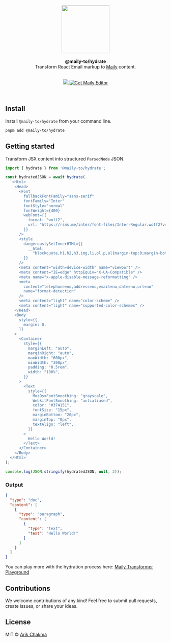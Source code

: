 <div align="center"><img height="150" src="https://maily.to/brand/icon.svg" /></div>
<br>

<div align="center"><strong>@maily-to/hydrate</strong></div>
<div align="center">Transform React Email markup to <a href="https://maily.to">Maily</a> content.</div>
<br />

<p align="center">
  <a href="https://github.com/arikchakma/maily/blob/main/license">
    <img src="https://img.shields.io/badge/License-MIT-yellow.svg" />
  </a>
  <a href="https://maily.to">
    	<img src="https://img.shields.io/badge/%E2%9C%A8-Get%20Editor-0a0a0a.svg?style=flat&colorA=0a0a0a" alt="Get Maily Editor" />
    </a>
</p>

<br>

## Install

Install `@maily-to/hydrate` from your command line.

```sh
pnpm add @maily-to/hydrate
```

## Getting started

Transform JSX content into structured `ParsedNode` JSON.

```ts
import { hydrate } from '@maily-to/hydrate';

const hydratedJSON = await hydrate(
  `<Html>
    <Head>
      <Font
        fallbackFontFamily="sans-serif"
        fontFamily="Inter"
        fontStyle="normal"
        fontWeight={400}
        webFont={{
          format: "woff2",
          url: "https://rsms.me/inter/font-files/Inter-Regular.woff2?v=3.19",
        }}
      />
      <style
        dangerouslySetInnerHTML={{
          __html:
            "blockquote,h1,h2,h3,img,li,ol,p,ul{margin-top:0;margin-bottom:0}@media only screen and (max-width:425px){.tab-row-full{width:100%!important}.tab-col-full{display:block!important;width:100%!important}.tab-pad{padding:0!important}}",
        }}
      />
      <meta content="width=device-width" name="viewport" />
      <meta content="IE=edge" httpEquiv="X-UA-Compatible" />
      <meta name="x-apple-disable-message-reformatting" />
      <meta
        content="telephone=no,address=no,email=no,date=no,url=no"
        name="format-detection"
      />
      <meta content="light" name="color-scheme" />
      <meta content="light" name="supported-color-schemes" />
    </Head>
    <Body
      style={{
        margin: 0,
      }}
    >
      <Container
        style={{
          marginLeft: "auto",
          marginRight: "auto",
          maxWidth: "600px",
          minWidth: "300px",
          padding: "0.5rem",
          width: "100%",
        }}
      >
        <Text
          style={{
            MozOsxFontSmoothing: "grayscale",
            WebkitFontSmoothing: "antialiased",
            color: "#374151",
            fontSize: "15px",
            marginBottom: "20px",
            marginTop: "0px",
            textAlign: "left",
          }}
        >
          Hello World!
        </Text>
      </Container>
    </Body>
  </Html>`
);

console.log(JSON.stringify(hydratedJSON, null, 2));
```

### Output

```json
{
  "type": "doc",
  "content": [
    {
      "type": "paragraph",
      "content": [
        {
          "type": "text",
          "text": "Hello World!"
        }
      ]
    }
  ]
}
```

You can play more with the hydration process here: [Maily Transformer Playground](https://transformer.maily.to)

## Contributions

We welcome contributions of any kind! Feel free to submit pull requests, create issues, or share your ideas.

## License

MIT &copy; [Arik Chakma](https://twitter.com/imarikchakma)
